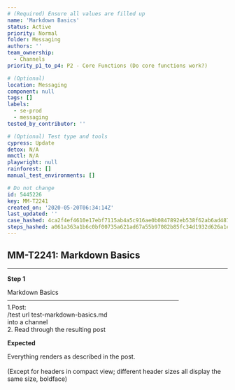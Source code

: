 ```yaml
---
# (Required) Ensure all values are filled up
name: 'Markdown Basics'
status: Active
priority: Normal
folder: Messaging
authors: ''
team_ownership:
  - Channels
priority_p1_to_p4: P2 - Core Functions (Do core functions work?)

# (Optional)
location: Messaging
component: null
tags: []
labels:
  - se-prod
  - messaging
tested_by_contributor: ''

# (Optional) Test type and tools
cypress: Update
detox: N/A
mmctl: N/A
playwright: null
rainforest: []
manual_test_environments: []

# Do not change
id: 5445226
key: MM-T2241
created_on: '2020-05-20T06:34:14Z'
last_updated: ''
case_hashed: 4ca2f4ef4610e17ebf7115ab4a5c916ae0b0847892eb538f62ab6ad487f4c244e60fd17a771472d824be0d68649df19e
steps_hashed: a061a363a1b6c0bf00735a621ad67a55b97082b85fc34d1932d626a1ef382af67a05c006a4cbdc6229bd5c8b47b6964a
---
```


<!-- (Auto-generated) Based on frontmatter's "key" and "name" -->

## MM-T2241: Markdown Basics

---

**Step 1**

Markdown Basics\
————————————————————————————\
1.Post:\
/test url test-markdown-basics.md\
into a channel\
2\. Read through the resulting post

**Expected**

Everything renders as described in the post.\
\
(Except for headers in compact view; different header sizes all display the same size, boldface)
